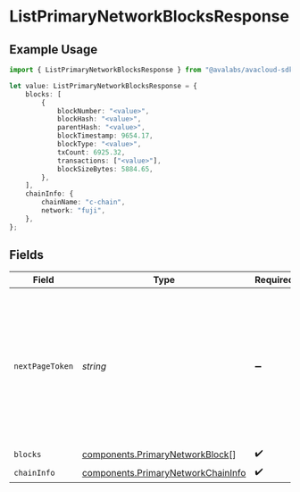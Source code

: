 # ListPrimaryNetworkBlocksResponse

## Example Usage

```typescript
import { ListPrimaryNetworkBlocksResponse } from "@avalabs/avacloud-sdk/models/components";

let value: ListPrimaryNetworkBlocksResponse = {
    blocks: [
        {
            blockNumber: "<value>",
            blockHash: "<value>",
            parentHash: "<value>",
            blockTimestamp: 9654.17,
            blockType: "<value>",
            txCount: 6925.32,
            transactions: ["<value>"],
            blockSizeBytes: 5884.65,
        },
    ],
    chainInfo: {
        chainName: "c-chain",
        network: "fuji",
    },
};
```

## Fields

| Field                                                                                                                                  | Type                                                                                                                                   | Required                                                                                                                               | Description                                                                                                                            |
| -------------------------------------------------------------------------------------------------------------------------------------- | -------------------------------------------------------------------------------------------------------------------------------------- | -------------------------------------------------------------------------------------------------------------------------------------- | -------------------------------------------------------------------------------------------------------------------------------------- |
| `nextPageToken`                                                                                                                        | *string*                                                                                                                               | :heavy_minus_sign:                                                                                                                     | A token, which can be sent as `pageToken` to retrieve the next page. If this field is omitted or empty, there are no subsequent pages. |
| `blocks`                                                                                                                               | [components.PrimaryNetworkBlock](../../models/components/primarynetworkblock.md)[]                                                     | :heavy_check_mark:                                                                                                                     | N/A                                                                                                                                    |
| `chainInfo`                                                                                                                            | [components.PrimaryNetworkChainInfo](../../models/components/primarynetworkchaininfo.md)                                               | :heavy_check_mark:                                                                                                                     | N/A                                                                                                                                    |